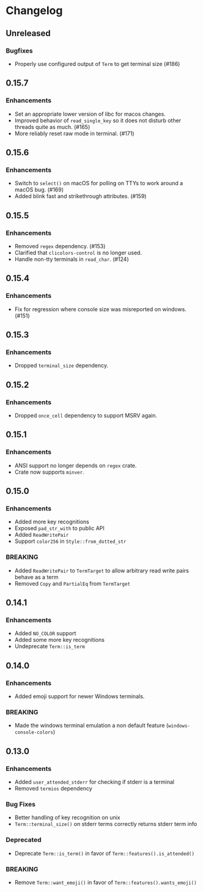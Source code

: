 # Changelog

## Unreleased

### Bugfixes

* Properly use configured output of `Term` to get terminal size (#186)

## 0.15.7

### Enhancements

* Set an appropriate lower version of libc for macos changes.
* Improved behavior of `read_single_key` so it does not disturb other
  threads quite as much. (#165)
* More reliably reset raw mode in terminal. (#171)

## 0.15.6

### Enhancements

* Switch to `select()` on macOS for polling on TTYs to work around
  a macOS bug. (#169)
* Added blink fast and strikethrough attributes. (#159)

## 0.15.5

### Enhancements

* Removed `regex` dependency. (#153)
* Clarified that `clicolors-control` is no longer used.
* Handle non-tty terminals in `read_char`. (#124)

## 0.15.4

### Enhancements

* Fix for regression where console size was misreported on windows. (#151)

## 0.15.3

### Enhancements

* Dropped `terminal_size` dependency.

## 0.15.2

### Enhancements

* Dropped `once_cell` dependency to support MSRV again.

## 0.15.1

### Enhancements

* ANSI support no longer depends on `regex` crate.
* Crate now supports `minver`.

## 0.15.0

### Enhancements

* Added more key recognitions
* Exposed `pad_str_with` to public API
* Added `ReadWritePair`
* Support `color256` in `Style::from_dotted_str`

### BREAKING

* Added `ReadWritePair` to `TermTarget` to allow arbitrary read write pairs behave as a term
* Removed `Copy` and `PartialEq` from `TermTarget`

## 0.14.1

### Enhancements

* Added `NO_COLOR` support
* Added some more key recognitions
* Undeprecate `Term::is_term`

## 0.14.0

### Enhancements

* Added emoji support for newer Windows terminals.

### BREAKING

* Made the windows terminal emulation a non default feature (`windows-console-colors`)

## 0.13.0

### Enhancements

* Added `user_attended_stderr` for checking if stderr is a terminal
* Removed `termios` dependency

### Bug Fixes

* Better handling of key recognition on unix
* `Term::terminal_size()` on stderr terms correctly returns stderr term info

### Deprecated

* Deprecate `Term::is_term()` in favor of `Term::features().is_attended()`

### BREAKING

* Remove `Term::want_emoji()` in favor of `Term::features().wants_emoji()`
